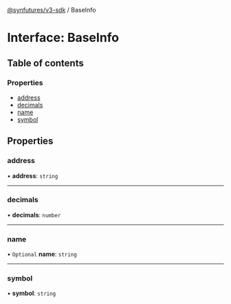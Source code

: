 [@synfutures/v3-sdk](../README.md) / BaseInfo

# Interface: BaseInfo

## Table of contents

### Properties

- [address](BaseInfo.md#address)
- [decimals](BaseInfo.md#decimals)
- [name](BaseInfo.md#name)
- [symbol](BaseInfo.md#symbol)

## Properties

### address

• **address**: `string`

___

### decimals

• **decimals**: `number`

___

### name

• `Optional` **name**: `string`

___

### symbol

• **symbol**: `string`
